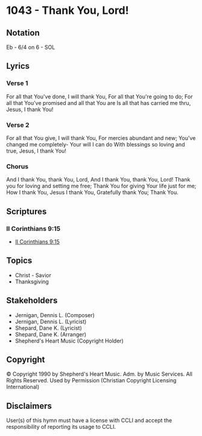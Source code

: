 # 1043 - Thank You, Lord!

## Notation

Eb - 6/4 on 6 - SOL

## Lyrics

### Verse 1

For all that You've done, I will thank You, For all that You're going to do; For all that You've promised and all that You are Is all that has carried me thru, Jesus, I thank You!

### Verse 2

For all that You give, I will thank You, For mercies abundant and new; You've changed me completely- Your will I can do With blessings so loving and true, Jesus, I thank You!

### Chorus

And I thank You, thank You, Lord, And I thank You, thank You, Lord! Thank you for loving and setting me free; Thank You for giving Your life just for me; How I thank You, Jesus I thank You, Gratefully thank You; Thank You.


## Scriptures

### II Corinthians 9:15

- [II Corinthians 9:15](https://www.biblegateway.com/passage/?search=II%20Corinthians%209%3A15)


## Topics

- Christ - Savior
- Thanksgiving

## Stakeholders

- Jernigan, Dennis L. (Composer)
- Jernigan, Dennis L. (Lyricist)
- Shepard, Dane K. (Lyricist)
- Shepard, Dane K. (Arranger)
- Shepherd's Heart Music (Copyright Holder)

## Copyright

© Copyright 1990 by Shepherd's Heart Music. Adm. by Music Services. All Rights Reserved. Used by Permission
(Christian Copyright Licensing International)

## Disclaimers

User(s) of this hymn must have a license with CCLI and accept the responsibility of reporting its usage to CCLI.

